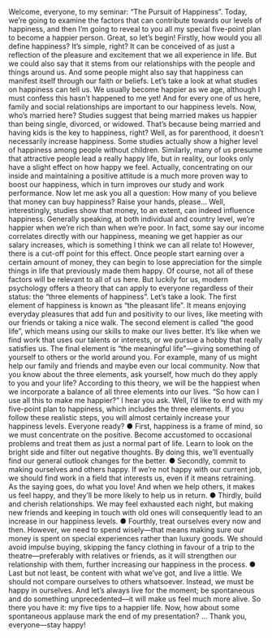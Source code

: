 Welcome, everyone, to my seminar: “The Pursuit of Happiness”. Today, we’re going to examine the factors that can contribute towards our levels of happiness, and then I’m going to reveal to you all my special five-point plan to become a happier person. Great, so let’s begin!
Firstly, how would you all define happiness? It’s simple, right? It can be conceived of as just a reflection of the pleasure and excitement that we all experience in life. But we could also say that it stems from our relationships with the people and things around us. And some people might also say that happiness can manifest itself through our faith or beliefs.
Let’s take a look at what studies on happiness can tell us. We usually become happier as we age, although I must confess this hasn’t happened to me yet! And for every one of us here, family and social relationships are important to our happiness levels. Now, who’s married here? Studies suggest that being married makes us happier than being single, divorced, or widowed. That’s because being married and having kids is the key to happiness, right? Well, as for parenthood, it doesn’t necessarily increase happiness. Some studies actually show a higher level of happiness among people without children. Similarly, many of us presume that attractive people lead a really happy life, but in reality, our looks only have a slight effect on how happy we feel. Actually, concentrating on our inside and maintaining a positive attitude is a much more proven way to boost our happiness, which in turn improves our study and work performance. Now let me ask you all a question: How many of you believe that money can buy happiness? Raise your hands, please... Well, interestingly, studies show that money, to an extent, can indeed influence happiness. Generally speaking, at both individual and country level, we’re happier when we’re rich than when we’re poor. In fact, some say our income correlates directly with our happiness, meaning we get happier as our salary increases, which is something I think we can all relate to! However, there is a cut-off point for this effect. Once people start earning over a certain amount of money, they can begin to lose appreciation for the simple things in life that previously made them happy.
Of course, not all of these factors will be relevant to all of us here. But luckily for us, modern psychology offers a theory that can apply to everyone regardless of their status: the “three elements of happiness”. Let’s take a look.
The first element of happiness is known as “the pleasant life”. It means enjoying everyday pleasures that add fun and positivity to our lives, like meeting with our friends or taking a nice walk. The second element is called “the good life”, which means using our skills to make our lives better. It’s like when we find work that uses our talents or interests, or we pursue a hobby that really satisfies us. The final element is “the meaningful life”—giving something of yourself to others or the world around you. For example, many of us might help our family and friends and maybe even our local community. Now that you know about the three elements, ask yourself, how much do they apply to you and your life? According to this theory, we will be the happiest when we incorporate a balance of all three elements into our lives.
“So how can I use all this to make me happier?” I hear you ask. Well, I’d like to end with my five-point plan to happiness, which includes the three elements. If you follow these realistic steps, you will almost certainly increase your happiness levels. Everyone ready?
● First, happiness is a frame of mind, so we must concentrate on the positive. Become accustomed to occasional problems and treat them as just a normal part of life. Learn to look on the bright side and filter out negative thoughts. By doing this, we’ll eventually find our general outlook changes for the better.
● Secondly, commit to making ourselves and others happy. If we’re not happy with our current job, we should find work in a field that interests us, even if it means retraining. As the saying goes, do what you love! And when we help others, it makes us feel happy, and they’ll be more likely to help us in return.
● Thirdly, build and cherish relationships. We may feel exhausted each night, but making new friends and keeping in touch with old ones will consequently lead to an increase in our happiness levels.
● Fourthly, treat ourselves every now and then. However, we need to spend wisely—that means making sure our money is spent on special experiences rather than luxury goods. We should avoid impulse buying, skipping the fancy clothing in favour of a trip to the theatre—preferably with relatives or friends, as it will strengthen our relationship with them, further increasing our happiness in the process.
● Last but not least, be content with what we’ve got, and live a little. We should not compare ourselves to others whatsoever. Instead, we must be happy in ourselves. And let’s always live for the moment; be spontaneous and do something unprecedented—it will make us feel much more alive.
So there you have it: my five tips to a happier life. Now, how about some spontaneous applause mark the end of my presentation? ... Thank you, everyone—stay happy!
